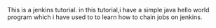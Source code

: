 This is a jenkins tutorial.
in this tutorial,i have a simple java hello world program which i have used to to learn how to chain jobs on jenkins.
